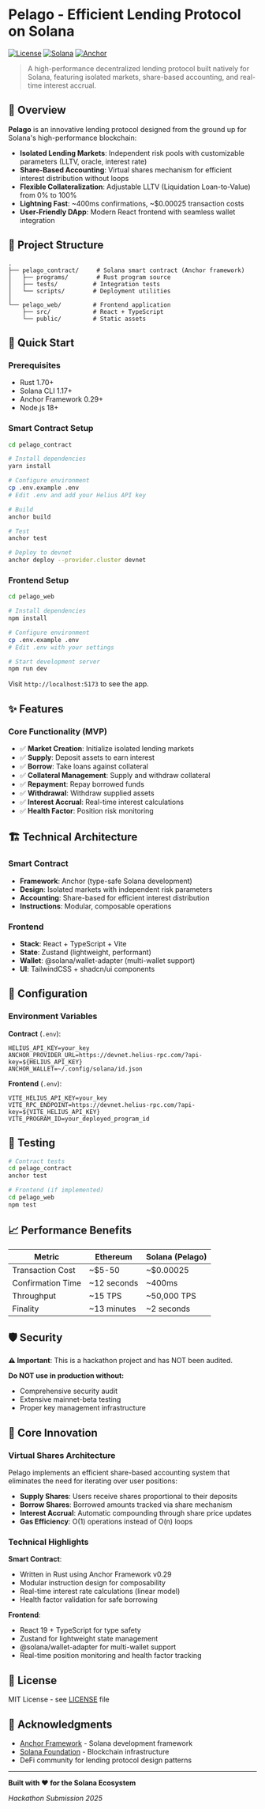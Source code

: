 # Pelago - Efficient Lending Protocol on Solana

[![License](https://img.shields.io/badge/License-MIT-green.svg)](LICENSE)
[![Solana](https://img.shields.io/badge/Solana-Devnet-9945FF)](https://solana.com)
[![Anchor](https://img.shields.io/badge/Anchor-v0.29-blue)](https://anchor-lang.com)

> A high-performance decentralized lending protocol built natively for Solana, featuring isolated markets, share-based accounting, and real-time interest accrual.

## 🌟 Overview

**Pelago** is an innovative lending protocol designed from the ground up for Solana's high-performance blockchain:

- **Isolated Lending Markets**: Independent risk pools with customizable parameters (LLTV, oracle, interest rate)
- **Share-Based Accounting**: Virtual shares mechanism for efficient interest distribution without loops
- **Flexible Collateralization**: Adjustable LLTV (Liquidation Loan-to-Value) from 0% to 100%
- **Lightning Fast**: ~400ms confirmations, ~$0.00025 transaction costs
- **User-Friendly DApp**: Modern React frontend with seamless wallet integration

## 📁 Project Structure

```
.
├── pelago_contract/     # Solana smart contract (Anchor framework)
│   ├── programs/        # Rust program source
│   ├── tests/          # Integration tests
│   └── scripts/        # Deployment utilities
│
└── pelago_web/         # Frontend application
    ├── src/            # React + TypeScript
    └── public/         # Static assets
```

## 🚀 Quick Start

### Prerequisites

- Rust 1.70+
- Solana CLI 1.17+
- Anchor Framework 0.29+
- Node.js 18+

### Smart Contract Setup

```bash
cd pelago_contract

# Install dependencies
yarn install

# Configure environment
cp .env.example .env
# Edit .env and add your Helius API key

# Build
anchor build

# Test
anchor test

# Deploy to devnet
anchor deploy --provider.cluster devnet
```

### Frontend Setup

```bash
cd pelago_web

# Install dependencies
npm install

# Configure environment
cp .env.example .env
# Edit .env with your settings

# Start development server
npm run dev
```

Visit `http://localhost:5173` to see the app.

## ✨ Features

### Core Functionality (MVP)

- ✅ **Market Creation**: Initialize isolated lending markets
- ✅ **Supply**: Deposit assets to earn interest
- ✅ **Borrow**: Take loans against collateral
- ✅ **Collateral Management**: Supply and withdraw collateral
- ✅ **Repayment**: Repay borrowed funds
- ✅ **Withdrawal**: Withdraw supplied assets
- ✅ **Interest Accrual**: Real-time interest calculations
- ✅ **Health Factor**: Position risk monitoring

## 🏗️ Technical Architecture

### Smart Contract

- **Framework**: Anchor (type-safe Solana development)
- **Design**: Isolated markets with independent risk parameters
- **Accounting**: Share-based for efficient interest distribution
- **Instructions**: Modular, composable operations

### Frontend

- **Stack**: React + TypeScript + Vite
- **State**: Zustand (lightweight, performant)
- **Wallet**: @solana/wallet-adapter (multi-wallet support)
- **UI**: TailwindCSS + shadcn/ui components

## 🔧 Configuration

### Environment Variables

**Contract** (`.env`):
```env
HELIUS_API_KEY=your_key
ANCHOR_PROVIDER_URL=https://devnet.helius-rpc.com/?api-key=${HELIUS_API_KEY}
ANCHOR_WALLET=~/.config/solana/id.json
```

**Frontend** (`.env`):
```env
VITE_HELIUS_API_KEY=your_key
VITE_RPC_ENDPOINT=https://devnet.helius-rpc.com/?api-key=${VITE_HELIUS_API_KEY}
VITE_PROGRAM_ID=your_deployed_program_id
```

## 🧪 Testing

```bash
# Contract tests
cd pelago_contract
anchor test

# Frontend (if implemented)
cd pelago_web
npm test
```

## 📈 Performance Benefits

| Metric | Ethereum | Solana (Pelago) |
|--------|----------|-----------------|
| Transaction Cost | ~$5-50 | ~$0.00025 |
| Confirmation Time | ~12 seconds | ~400ms |
| Throughput | ~15 TPS | ~50,000 TPS |
| Finality | ~13 minutes | ~2 seconds |

## 🛡️ Security

**⚠️ Important**: This is a hackathon project and has NOT been audited.

**Do NOT use in production without:**
- Comprehensive security audit
- Extensive mainnet-beta testing
- Proper key management infrastructure

## 🎯 Core Innovation

### Virtual Shares Architecture
Pelago implements an efficient share-based accounting system that eliminates the need for iterating over user positions:

- **Supply Shares**: Users receive shares proportional to their deposits
- **Borrow Shares**: Borrowed amounts tracked via share mechanism
- **Interest Accrual**: Automatic compounding through share price updates
- **Gas Efficiency**: O(1) operations instead of O(n) loops

### Technical Highlights

**Smart Contract**:
- Written in Rust using Anchor Framework v0.29
- Modular instruction design for composability
- Real-time interest rate calculations (linear model)
- Health factor validation for safe borrowing

**Frontend**:
- React 19 + TypeScript for type safety
- Zustand for lightweight state management
- @solana/wallet-adapter for multi-wallet support
- Real-time position monitoring and health factor tracking

## 📄 License

MIT License - see [LICENSE](LICENSE) file

## 🙏 Acknowledgments

- [Anchor Framework](https://anchor-lang.com) - Solana development framework
- [Solana Foundation](https://solana.com) - Blockchain infrastructure
- DeFi community for lending protocol design patterns

---

**Built with ❤️ for the Solana Ecosystem**

*Hackathon Submission 2025*
